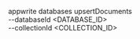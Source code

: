 appwrite databases upsertDocuments \
        --databaseId <DATABASE_ID> \
        --collectionId <COLLECTION_ID>
